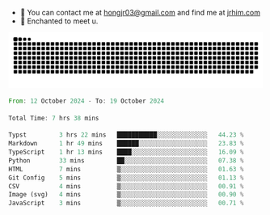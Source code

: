 - 📧 You can contact me at hongjr03@gmail.com and find me at [jrhim.com](https://jrhim.com/)
- 💜 Enchanted to meet u.

![snake_animation](https://raw.githubusercontent.com/hongjr03/hongjr03/output/github-contribution-grid-snake.svg)

<!--START_SECTION:waka-->

```rust
From: 12 October 2024 - To: 19 October 2024

Total Time: 7 hrs 38 mins

Typst         3 hrs 22 mins   ███████████░░░░░░░░░░░░░░   44.23 %
Markdown      1 hr 49 mins    ██████░░░░░░░░░░░░░░░░░░░   23.83 %
TypeScript    1 hr 13 mins    ████░░░░░░░░░░░░░░░░░░░░░   16.09 %
Python        33 mins         ██░░░░░░░░░░░░░░░░░░░░░░░   07.38 %
HTML          7 mins          ▒░░░░░░░░░░░░░░░░░░░░░░░░   01.63 %
Git Config    5 mins          ▒░░░░░░░░░░░░░░░░░░░░░░░░   01.13 %
CSV           4 mins          ▒░░░░░░░░░░░░░░░░░░░░░░░░   00.91 %
Image (svg)   4 mins          ▒░░░░░░░░░░░░░░░░░░░░░░░░   00.90 %
JavaScript    3 mins          ▒░░░░░░░░░░░░░░░░░░░░░░░░   00.71 %
```

<!--END_SECTION:waka-->
